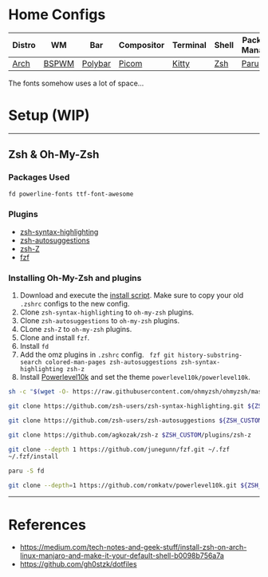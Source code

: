 # Home Configs

|Distro|WM|Bar|Compositor|Terminal|Shell|Package Manager|
|------|------|------|------|------|------|------|
|[Arch](https://archlinux.org/)|[BSPWM](https://github.com/baskerville/bspwm)|[Polybar](https://github.com/polybar/polybar)|[Picom](https://github.com/Arian8j2/picom)|[Kitty](https://github.com/kovidgoyal/kitty)|[Zsh](https://github.com/zsh-users/zsh)|[Paru](https://aur.archlinux.org/packages/paru)|

The fonts somehow uses a lot of space...
# Setup (WIP)
---
## Zsh & Oh-My-Zsh

### Packages Used
```sh
fd powerline-fonts ttf-font-awesome 
```
### Plugins
- [zsh-syntax-highlighting](https://github.com/zsh-users/zsh-syntax-highlighting)
- [zsh-autosuggestions](zsh-autosuggestions)
- [zsh-Z](https://github.com/agkozak/zsh-z)
- [fzf](https://github.com/junegunn/fzf)

### Installing Oh-My-Zsh and plugins
1. Download and execute the [install script](https://raw.githubusercontent.com/ohmyzsh/ohmyzsh/master/tools/install.sh). Make sure to copy your old `.zshrc` configs to the new config.
2. Clone `zsh-syntax-highlighting` to `oh-my-zsh` plugins.
3. Clone `zsh-autosuggestions` to `oh-my-zsh` plugins.
4. CLone `zsh-Z` to `oh-my-zsh` plugins.
5. Clone and install `fzf`.
6. Install `fd`
7. Add the omz plugins in `.zshrc` config. ` fzf git history-substring-search colored-man-pages zsh-autosuggestions zsh-syntax-highlighting zsh-z`
8. Install [Powerlevel10k](https://github.com/romkatv/powerlevel10k#oh-my-zsh) and set the theme `powerlevel10k/powerlevel10k`.

```sh
sh -c "$(wget -O- https://raw.githubusercontent.com/ohmyzsh/ohmyzsh/master/tools/install.sh)"

git clone https://github.com/zsh-users/zsh-syntax-highlighting.git ${ZSH_CUSTOM:-~/.oh-my-zsh/custom}/plugins/zsh-syntax-highlighting

git clone https://github.com/zsh-users/zsh-autosuggestions ${ZSH_CUSTOM:-~/.oh-my-zsh/custom}/plugins/zsh-autosuggestions

git clone https://github.com/agkozak/zsh-z $ZSH_CUSTOM/plugins/zsh-z

git clone --depth 1 https://github.com/junegunn/fzf.git ~/.fzf
~/.fzf/install

paru -S fd

git clone --depth=1 https://github.com/romkatv/powerlevel10k.git ${ZSH_CUSTOM:-$HOME/.oh-my-zsh/custom}/themes/powerlevel10k
```

---
# References
- https://medium.com/tech-notes-and-geek-stuff/install-zsh-on-arch-linux-manjaro-and-make-it-your-default-shell-b0098b756a7a
- https://github.com/gh0stzk/dotfiles
